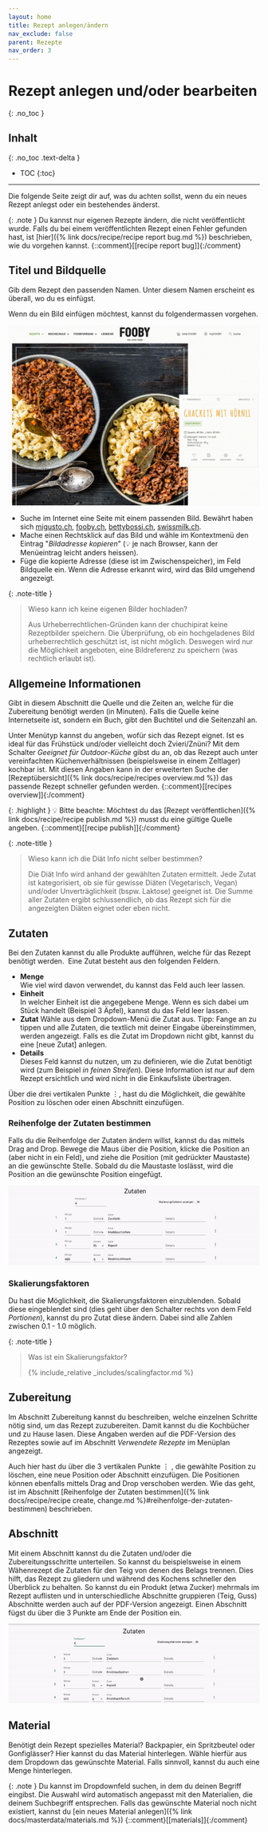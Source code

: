 ```yaml
---
layout: home
title: Rezept anlegen/ändern
nav_exclude: false
parent: Rezepte
nav_order: 3
---
```

# Rezept anlegen und/oder bearbeiten
{: .no_toc }
## Inhalt
{: .no_toc .text-delta }

- TOC
{:toc}

---

Die folgende Seite zeigt dir auf, was du achten sollst, wenn du ein neues Rezept anlegst oder ein bestehendes änderst.

{: .note }
Du kannst nur eigenen Rezepte ändern, die nicht veröffentlicht wurde. Falls du bei einem veröffentlichten Rezept einen Fehler gefunden hast, ist [hier]({% link docs/recipe/recipe report bug.md %}) beschrieben, wie du vorgehen kannst.  {::comment}[[recipe report bug]]{:/comment}

## Titel und Bildquelle

Gib dem Rezept den passenden Namen. Unter diesem Namen erscheint es überall, wo du es einfügst.

Wenn du ein Bild einfügen möchtest, kannst du folgendermassen vorgehen.

![Bild-URL kopieren](https://github.com/chuchipirat/chuchipirat.github.io/blob/main/docs/recipe/_images/copy_recipe_image_url.gif?raw=true)

- Suche im Internet eine Seite mit einem passenden Bild. Bewährt haben sich [migusto.ch](https://migusto.migros.ch), [fooby.ch](https://fooby.ch), [bettybossi.ch](https://www.bettybossi.ch), [swissmilk.ch](https://www.swissmilk.ch).
- Mache einen Rechtsklick auf das Bild und wähle im Kontextmenü den Eintrag "_Bildadresse kopieren_" (💡 je nach Browser, kann der Menüeintrag leicht anders heissen).
- Füge die kopierte Adresse (diese ist im Zwischenspeicher), im Feld Bildquelle ein.
  Wenn die Adresse erkannt wird, wird das Bild umgehend angezeigt.

{: .note-title }

> Wieso kann ich keine eigenen Bilder hochladen?
>  
> Aus Urheberrechtlichen-Gründen kann der chuchipirat keine Rezeptbilder speichern. Die Überprüfung, ob ein hochgeladenes Bild urheberrechtlich geschützt ist, ist nicht möglich. Deswegen wird nur die Möglichkeit angeboten, eine Bildreferenz zu speichern (was rechtlich erlaubt ist).

## Allgemeine Informationen

Gibt in diesem Abschnitt die Quelle und die Zeiten an, welche für die Zubereitung benötigt werden (in Minuten). Falls die Quelle keine Internetseite ist, sondern ein Buch, gibt den Buchtitel und die Seitenzahl an.

Unter Menütyp kannst du angeben, wofür sich das Rezept eignet. Ist es ideal für das Frühstück und/oder vielleicht doch Zvieri/Znüni? Mit dem Schalter _Geeignet für Outdoor-Küche_ gibst du an, ob das Rezept auch unter vereinfachten Küchenverhältnissen (beispielsweise in einem Zeltlager) kochbar ist. Mit diesen Angaben kann in der erweiterten Suche der [Rezeptübersicht]({% link docs/recipe/recipes overview.md %}) das passende Rezept schneller gefunden werden.  {::comment}[[recipes overview]]{:/comment}

{: .highlight }
💡 Bitte beachte: Möchtest du das [Rezept veröffentlichen]({% link docs/recipe/recipe publish.md %}) musst du eine gültige Quelle angeben.  {::comment}[[recipe publish]]{:/comment}

{: .note-title }

> Wieso kann ich die Diät Info nicht selber bestimmen?
>
> Die Diät Info wird anhand der gewählten Zutaten ermittelt. Jede Zutat ist kategorisiert, ob sie für gewisse Diäten (Vegetarisch, Vegan) und/oder Unverträglichkeit (bspw. Laktose) geeignet ist. Die Summe aller Zutaten ergibt schlussendlich, ob das Rezept sich für die angezeigten Diäten eignet oder eben nicht.

## Zutaten

Bei den Zutaten kannst du alle Produkte aufführen, welche für das Rezept benötigt werden.  Eine Zutat besteht aus den folgenden Feldern.

- **Menge**  
  Wie viel wird davon verwendet, du kannst das Feld auch leer lassen.
- **Einheit**  
  In welcher Einheit ist die angegebene Menge. Wenn es sich dabei um Stück handelt (Beispiel 3 Äpfel), kannst du das Feld leer lassen.
- **Zutat**
  Wähle aus dem Dropdown-Menü die Zutat aus. Tipp: Fange an zu tippen und alle Zutaten, die textlich mit deiner Eingabe übereinstimmen, werden angezeigt. Falls es die Zutat im Dropdown nicht gibt, kannst du eine [neue Zutat] anlegen.
- **Details**  
  Dieses Feld kannst du nutzen, um zu definieren, wie die Zutat benötigt wird (zum Beispiel _in feinen Streifen_). Diese Information ist nur auf dem Rezept ersichtlich und wird nicht in die Einkaufsliste übertragen.

Über die drei vertikalen Punkte ⋮, hast du die Möglichkeit, die gewählte Position zu löschen   oder einen  Abschnitt einzufügen.

### Reihenfolge der Zutaten bestimmen

Falls du die Reihenfolge der Zutaten ändern willst, kannst du das mittels Drag and Drop. Bewege die Maus über die Position, klicke die Position an (aber nicht in ein Feld), und ziehe die Position (mit gedrückter Maustaste) an die gewünschte Stelle. Sobald du die Maustaste loslässt, wird die Position an die gewünschte Position eingefügt.

![Zutaten neu anordnen](https://github.com/chuchipirat/chuchipirat.github.io/blob/main/docs/recipe/_images/rearrange_ingredients.gif?raw=true)

### Skalierungsfaktoren

Du hast die Möglichkeit, die Skalierungsfaktoren einzublenden. Sobald diese eingeblendet sind (dies geht über den Schalter rechts von dem Feld _Portionen_), kannst du pro Zutat diese ändern. Dabei sind alle Zahlen zwischen 0.1 - 1.0 möglich.

{: .note-title }

> Was ist ein Skalierungsfaktor?
> 
> {% include_relative _includes/scalingfactor.md %}

## Zubereitung

Im Abschnitt Zubereitung kannst du beschreiben, welche einzelnen Schritte nötig sind, um das Rezept zuzubereiten. Damit kannst du die Kochbücher und zu Hause lasen. Diese Angaben werden auf die PDF-Version des Rezeptes sowie auf im Abschnitt _Verwendete Rezepte_ im Menüplan angezeigt.

Auch hier hast du über die 3 vertikalen Punkte ⋮ , die gewählte Position zu löschen, eine neue Position oder Abschnitt einzufügen. Die Positionen können ebenfalls mittels Drag and Drop verschoben werden. Wie das geht, ist im Abschnitt [Reihenfolge der Zutaten bestimmen]({% link docs/recipe/recipe create, change.md %}#reihenfolge-der-zutaten-bestimmen) beschrieben.

## Abschnitt

Mit einem Abschnitt kannst du die Zutaten und/oder die Zubereitungsschritte unterteilen. So kannst du beispielsweise in einem Wähenrezept die Zutaten für den Teig von denen des Belags trennen. Dies hilft, das Rezept zu gliedern und während des Kochens schneller den Überblick zu behalten. So kannst du ein Produkt (etwa Zucker) mehrmals im Rezept auflisten und in unterschiedliche Abschnitte gruppieren (Teig, Guss)
Abschnitte werden auch auf der PDF-Version angezeigt. Einen Abschnitt fügst du über die 3 Punkte am Ende der Position ein. 

![Abschnitt einfügen](https://github.com/chuchipirat/chuchipirat.github.io/blob/main/docs/recipe/_images/create_section.gif?raw=true)

## Material

Benötigt dein Rezept spezielles Material? Backpapier, ein Spritzbeutel oder Gonfiglässer? Hier kannst du das Material hinterlegen. Wähle hierfür aus dem Dropdown das gewünschte Material. Falls sinnvoll, kannst du auch eine Menge hinterlegen.

{: .note }
Du kannst im Dropdownfeld suchen, in dem du deinen Begriff eingibst. Die Auswahl wird automatisch angepasst mit den Materialien, die deinem Suchbegriff entsprechen. Falls das gewünschte Material noch nicht existiert, kannst du [ein neues Material anlegen]({% link docs/masterdata/materials.md %})  {::comment}[[materials]]{:/comment}


